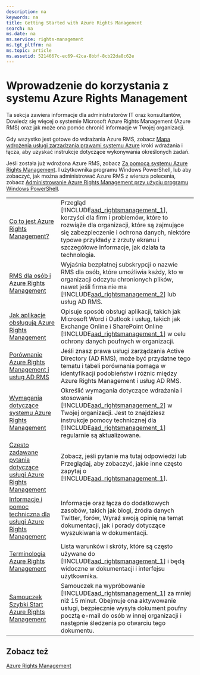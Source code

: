 ```yaml
---
description: na
keywords: na
title: Getting Started with Azure Rights Management
search: na
ms.date: na
ms.service: rights-management
ms.tgt_pltfrm: na
ms.topic: article
ms.assetid: 5214667c-ec69-42ca-8bbf-8cb22da8c62e
---
```

# Wprowadzenie do korzystania z systemu Azure Rights Management
Ta sekcja zawiera informacje dla administratorów IT oraz konsultantów, Dowiedz się więcej o systemie Microsoft Azure Rights Management (Azure RMS) oraz jak może ona pomóc chronić informacje w Twojej organizacji.

Gdy wszystko jest gotowe do wdrażania Azure RMS, zobacz [Mapa wdrożenia usługi zarządzania prawami systemu Azure](../Topic/Azure_Rights_Management_Deployment_Roadmap.md) kroki wdrażania i łącza, aby uzyskać instrukcje dotyczące wykonywania określonych zadań.

Jeśli została już wdrożona Azure RMS, zobacz [Za pomocą systemu Azure Rights Management](../Topic/Using_Azure_Rights_Management.md). I użytkownika programu Windows PowerShell, lub aby zobaczyć, jak można administrować Azure RMS z wiersza polecenia, zobacz [Administrowanie Azure Rights Management przy użyciu programu Windows PowerShell](../Topic/Administering_Azure_Rights_Management_by_Using_Windows_PowerShell.md).

|||
|-|-|
|[Co to jest Azure Rights Management?](../Topic/What_is_Azure_Rights_Management_.md)|Przegląd [!INCLUDE[aad_rightsmanagement_1](../Token/aad_rightsmanagement_1_md.md)], korzyści dla firm i problemów, które to rozwiąże dla organizacji, które są zajmujące się zabezpieczenie i ochrona danych, niektóre typowe przykłady z zrzuty ekranu i szczegółowe informacje, jak działa ta technologia.|
|[RMS dla osób i Azure Rights Management](../Topic/RMS_for_Individuals_and_Azure_Rights_Management.md)|Wyjaśnia bezpłatnej subskrypcji o nazwie RMS dla osób, które umożliwia każdy, kto w organizacji odczytu chronionych plików, nawet jeśli firma nie ma [!INCLUDE[aad_rightsmanagement_2](../Token/aad_rightsmanagement_2_md.md)] lub usług AD RMS.|
|[Jak aplikacje obsługują Azure Rights Management](../Topic/How_Applications_Support_Azure_Rights_Management.md)|Opisuje sposób obsługi aplikacji, takich jak Microsoft Word i Outlook i usług, takich jak Exchange Online i SharePoint Online [!INCLUDE[aad_rightsmanagement_1](../Token/aad_rightsmanagement_1_md.md)] w celu ochrony danych poufnych w organizacji.|
|[Porównanie Azure Rights Management i usług AD RMS](../Topic/Comparing_Azure_Rights_Management_and_AD_RMS.md)|Jeśli znasz prawa usługi zarządzania Active Directory (AD RMS), może być przydatne tego tematu i tabeli porównania pomaga w identyfikacji podobieństw i różnic między Azure Rights Management i usług AD RMS.|
|[Wymagania dotyczące systemu Azure Rights Management](../Topic/Requirements_for_Azure_Rights_Management.md)|Określić wymagania dotyczące wdrażania i stosowania [!INCLUDE[aad_rightsmanagement_2](../Token/aad_rightsmanagement_2_md.md)] w Twojej organizacji. Jest to znajdziesz instrukcje pomocy technicznej dla [!INCLUDE[aad_rightsmanagement_1](../Token/aad_rightsmanagement_1_md.md)] regularnie są aktualizowane.|
|[Często zadawane pytania dotyczące usługi Azure Rights Management](../Topic/Frequently_Asked_Questions_for_Azure_Rights_Management.md)|Zobacz, jeśli pytanie ma tutaj odpowiedzi lub Przeglądaj, aby zobaczyć, jakie inne często zapytaj o [!INCLUDE[aad_rightsmanagement_1](../Token/aad_rightsmanagement_1_md.md)].|
|[Informacje i pomoc techniczna dla usługi Azure Rights Management](../Topic/Information_and_Support_for_Azure_Rights_Management.md)|Informacje oraz łącza do dodatkowych zasobów, takich jak blogi, źródła danych Twitter, forów, Wyraź swoją opinię na temat dokumentacji, jak i porady dotyczące wyszukiwania w dokumentacji.|
|[Terminologia Azure Rights Management](../Topic/Terminology_for_Azure_Rights_Management.md)|Lista warunków i skróty, które są często używane do [!INCLUDE[aad_rightsmanagement_1](../Token/aad_rightsmanagement_1_md.md)] i będą widoczne w dokumentacji i interfejsu użytkownika.|
|[Samouczek Szybki Start Azure Rights Management](../Topic/Quick_Start_Tutorial_for_Azure_Rights_Management.md)|Samouczek na wypróbowanie [!INCLUDE[aad_rightsmanagement_1](../Token/aad_rightsmanagement_1_md.md)] za mniej niż 15 minut. Obejmuje ona aktywowanie usługi, bezpiecznie wysyła dokument poufny pocztą e-mail do osób w innej organizacji i następnie śledzenia po otwarciu tego dokumentu.|

## Zobacz też
[Azure Rights Management](../Topic/Azure_Rights_Management.md)

